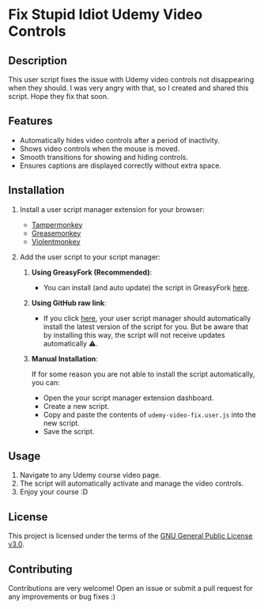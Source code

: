 # Fix Stupid Idiot Udemy Video Controls

## Description

This user script fixes the issue with Udemy video controls not disappearing when they should. I was very angry with that, so I created and shared this script. Hope they fix that soon.

## Features

- Automatically hides video controls after a period of inactivity.
- Shows video controls when the mouse is moved.
- Smooth transitions for showing and hiding controls.
- Ensures captions are displayed correctly without extra space.

## Installation

1. Install a user script manager extension for your browser:
   - [Tampermonkey](https://www.tampermonkey.net/)
   - [Greasemonkey](https://www.greasespot.net/)
   - [Violentmonkey](https://violentmonkey.github.io/)

2. Add the user script to your script manager:
   1. **Using GreasyFork (Recommended)**:
      - You can install (and auto update) the script in GreasyFork [here](https://greasyfork.org/en/scripts/518651-udemy-fix-video-controls).
   2. **Using GitHub raw link**:
      - If you click [here](https://github.com/Equiel-1703/udemy-video-fix/raw/refs/heads/main/udemy-video-fix.user.js), your user script manager should automatically install the latest version of the script for you. But be aware that by installing this way, the script will not receive updates automatically ⚠️.
   3. **Manual Installation**:

      If for some reason you are not able to install the script automatically, you can:
      - Open the your script manager extension dashboard.
      - Create a new script.
      - Copy and paste the contents of `udemy-video-fix.user.js` into the new script.
      - Save the script.

## Usage

1. Navigate to any Udemy course video page.
2. The script will automatically activate and manage the video controls.
3. Enjoy your course :D

## License

This project is licensed under the terms of the [GNU General Public License v3.0](LICENSE).

## Contributing

Contributions are very welcome! Open an issue or submit a pull request for any improvements or bug fixes :)
